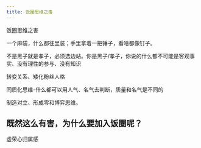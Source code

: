 ```yaml
---
title: 饭圈思维之毒
---
```


饭圈思维之害

一个麻袋，什么都往里装；手里拿着一把锤子，看啥都像钉子。

不是黑子就是孝子，必须选边站。你是黑子/孝子，你说的什么都不可能是客观事实、没有理性的参与、没有知识

转变关系、矮化粉丝人格

同质化思维-什么都可以用人气、名气去判断，质量和名气是不同的

制造对立、形成零和博弈思维。

## 既然这么有害，为什么要加入饭圈呢？

虚荣心归属感